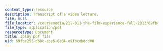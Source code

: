 ```yaml
---
content_type: resource
description: Transcript of a video lecture.
file: null
file_location: /coursemedia/21l-011-the-film-experience-fall-2013/69fbc255db8cece66e36e9fbcdbddd88_vtViG3o2mgg.pdf
file_type: application/pdf
resourcetype: Document
title: 3play pdf file
uid: 69fbc255-db8c-ece6-6e36-e9fbcdbddd88
---
```

